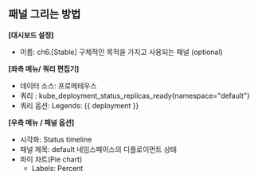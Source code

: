 ## 패널 그리는 방법

**[대시보드 설정]**
* 이름: ch6.[Stable] 구체적인 목적을 가지고 사용되는 패널 (optional)

**[좌측 메뉴/ 쿼리 편집기]**
* 데이터 소스: 프로메테우스
* 쿼리 : kube_deployment_status_replicas_ready{namespace="default"}
* 쿼리 옵션:
    Legends: {{ deployment }}

**[우측 메뉴 / 패널 옵션]**
* 시각화: Status timeline
* 패널 제목: default 네임스페이스의 디플로이먼트 상태
* 파이 차트(Pie chart)
  - Labels: Percent

